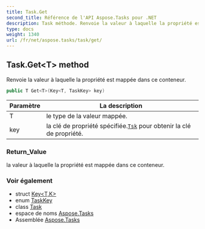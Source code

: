 ```yaml
---
title: Task.Get
second_title: Référence de l'API Aspose.Tasks pour .NET
description: Task méthode. Renvoie la valeur à laquelle la propriété est mappée dans ce conteneur.
type: docs
weight: 1340
url: /fr/net/aspose.tasks/task/get/
---
```

## Task.Get&lt;T&gt; method

Renvoie la valeur à laquelle la propriété est mappée dans ce conteneur.

```csharp
public T Get<T>(Key<T, TaskKey> key)
```

| Paramètre | La description |
| --- | --- |
| T | le type de la valeur mappée. |
| key | la clé de propriété spécifiée.[`Tsk`](../../tsk/) pour obtenir la clé de propriété. |

### Return_Value

la valeur à laquelle la propriété est mappée dans ce conteneur.

### Voir également

* struct [Key&lt;T,K&gt;](../../key-2/)
* enum [TaskKey](../../taskkey/)
* class [Task](../)
* espace de noms [Aspose.Tasks](../../task/)
* Assemblée [Aspose.Tasks](../../../)


